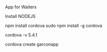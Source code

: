 App for Waiters

Install NODEJS

npm install cordova
sudo npm install -g cordova

cordova -v
5.4.1

cordova create garconapp


